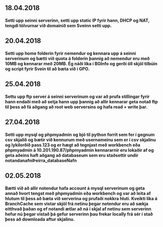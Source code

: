 ## 18.04.2018 
#### Setti upp seinni serverinn, setti upp static IP fyrir hann, DHCP og NAT, tengdi tölvurnar við domainið sem Sveinn setti upp.

## 20.04.2018 
#### Setti upp home folderin fyrir nemendur og kennara upp á seinni serverinum og bætti við quota á folderin þannig að nemendur eru með 10MB og kennarar með 20MB. Ég náði líka í BGInfo og gerði öll skjöl tilbúin og script fyrir Svein til að bæta við í GPO.

## 25.04.2018 
#### Settu upp ftp server á seinni serverinum og var að prufa stillingar fyrir hann endaði með að setja hann upp þannig að allir kennarar geta notað ftp til þess að fá aðgang að root web serversins og hafa read + write þar.

## 27.04.2018
#### Setti upp mysql og phpmyadmin og bjó til python forrit sem fer í gegnum csv skjalið og bætir við kennurum með usernameinu sem er í csv skjalinu og lykilorðið pass.123 og er hægt að tegnjast með workbench eða phpmyadmin á 10.201.190.87/phpmyadmin kennararnir eru lokaðir af og geta aðeins haft aðgang að databaseum sem eru staðsettir undir notandanafniÞeirra_databaseNafn

## 02.05.2018
#### Bætti við að allir notendur hafa account á mysql serverinum og geta annað hvort tengst með phpmyadmin eða workbench og var að leita af hlutum til þess að bæta við serverina og prufaði nokkra hluti. Kveikti líka á BranchCache sem vistar skjöl frá netinu þegar notendur eru að sækja eitthvað þaðan og ef notandi ætlar að ná í skjal af netinu sem serverinn hefur nú þegar vistað þá gefur serverinn þau frekar locally frá sér í stað þess að downloada aftur skjalinu.
